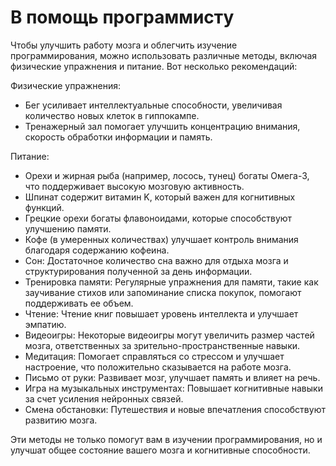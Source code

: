 # В помощь программисту
Чтобы улучшить работу мозга и облегчить изучение программирования, можно использовать различные методы, включая физические упражнения и питание. Вот несколько рекомендаций:

Физические упражнения:
- Бег усиливает интеллектуальные способности, увеличивая количество новых клеток в гиппокампе.
- Тренажерный зал помогает улучшить концентрацию внимания, скорость обработки информации и память.

Питание:
- Орехи и жирная рыба (например, лосось, тунец) богаты Омега-3, что поддерживает высокую мозговую активность.
- Шпинат содержит витамин K, который важен для когнитивных функций.
- Грецкие орехи богаты флавоноидами, которые способствуют улучшению памяти.
- Кофе (в умеренных количествах) улучшает контроль внимания благодаря содержанию кофеина.
- Сон: Достаточное количество сна важно для отдыха мозга и структурирования полученной за день информации.
- Тренировка памяти: Регулярные упражнения для памяти, такие как заучивание стихов или запоминание списка покупок, помогают поддерживать ее объем.
- Чтение: Чтение книг повышает уровень интеллекта и улучшает эмпатию.
- Видеоигры: Некоторые видеоигры могут увеличить размер частей мозга, ответственных за зрительно-пространственные навыки.
- Медитация: Помогает справляться со стрессом и улучшает настроение, что положительно сказывается на работе мозга.
- Письмо от руки: Развивает мозг, улучшает память и влияет на речь.
- Игра на музыкальных инструментах: Повышает когнитивные навыки за счет усиления нейронных связей.
- Смена обстановки: Путешествия и новые впечатления способствуют развитию мозга.

Эти методы не только помогут вам в изучении программирования, но и улучшат общее состояние вашего мозга и когнитивные способности.
